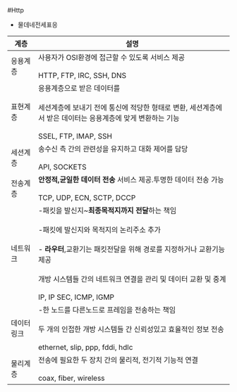 #Http 

- 물데네전세표응

|계층  |설명   |
|---|---|
|응용계층|사용자가 OSI환경에 접근할 수 있도록 서비스 제공<br><br>HTTP, FTP, IRC, SSH, DNS|
|표현계층|응용계층으로 받은 데이터를 <br><br>세션계층에 보내기 전에 통신에 적당한 형태로 변환, 세션계층에서 받은 데이터는 응용계층에 맞게 변환하는 기능<br><br>SSEL, FTP, IMAP, SSH|
|세션계층|송수신 측 간의 관련성을 유지하고 대화 제어를 담당<br><br>API, SOCKETS|
|전송계층|**안정적,균일한 데이터 전송** 서비스 제공.투명한 데이터 전송 가능<br><br>TCP, UDP, ECN, SCTP, DCCP|
|네트워크|-패킷을 발신지~**최종목적지까지 전달**하는 책임<br><br>-패킷에 발신지와 목적지의 논리주소 추가<br><br>- **라우터**,교환기는 패킷전달을 위해 경로를 지정하거나 교환기능 제공<br><br>개방 시스템들 간의 네트워크 연결을 관리 및 데이터 교환 및 중계<br><br>IP, IP SEC, ICMP, IGMP|
|데이터링크|-한 노드를 다른노드로 프레임을 전송하는 책임<br><br>두 개의 인접한 개방 시스템들 간 신뢰성있고 효율적인 정보 전송<br><br>ethernet, slip, ppp, fddi, hdlc|
|물리계층|전송에 필요한 두 장치 간의 물리적, 전기적 기능적 연결<br><br>coax, fiber, wireless|

